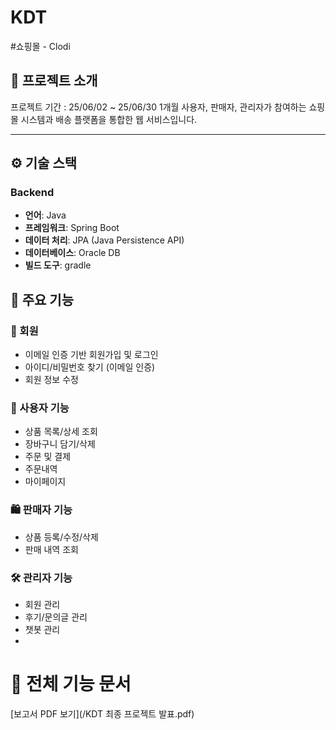 # KDT
#쇼핑몰 - Clodi

## 📁 프로젝트 소개
프로젝트 기간 : 25/06/02 ~ 25/06/30 1개월
사용자, 판매자, 관리자가 참여하는 쇼핑몰 시스템과 배송 플랫폼을 통합한 웹 서비스입니다.


---

## ⚙ 기술 스택

### Backend
- **언어**: Java  
- **프레임워크**: Spring Boot  
- **데이터 처리**: JPA (Java Persistence API)  
- **데이터베이스**: Oracle DB  
- **빌드 도구**: gradle

## 🔑 주요 기능

### 👤 회원
- 이메일 인증 기반 회원가입 및 로그인
- 아이디/비밀번호 찾기 (이메일 인증)
- 회원 정보 수정

### 🛒 사용자 기능
- 상품 목록/상세 조회
- 장바구니 담기/삭제
- 주문 및 결제
- 주문내역
- 마이페이지

### 🛍 판매자 기능
- 상품 등록/수정/삭제
- 판매 내역 조회

### 🛠 관리자 기능
- 회원 관리
- 후기/문의글 관리
- 챗봇 관리
- 
# 📄 전체 기능 문서
[보고서 PDF 보기](/KDT 최종 프로젝트 발표.pdf)
